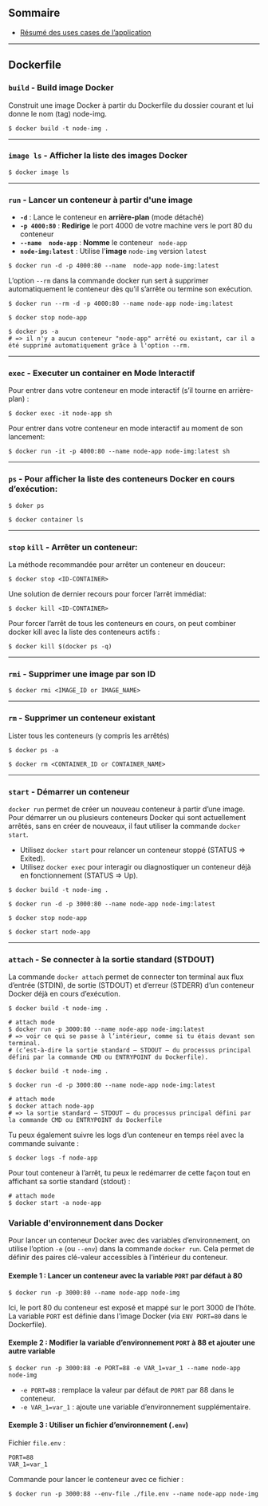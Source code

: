 ## Sommaire
* [Résumé des uses cases de l’application](uses_cases.md)

--- 

## Dockerfile
### `build` - Build image Docker
Construit une image Docker à partir du Dockerfile du dossier courant et lui donne le nom (tag) node-img.
```
$ docker build -t node-img .
```

---

### `image ls` - Afficher la liste des images Docker
```
$ docker image ls
```

---

### `run` - Lancer un conteneur à partir d'une image
- **`-d`** : Lance le conteneur en **arrière-plan** (mode détaché)
- **`-p 4000:80`** : **Redirige** le port 4000 de votre machine vers le port 80 du conteneur
- **`--name  node-app`** : **Nomme** le conteneur ` node-app`
- **`node-img:latest`** : Utilise l'**image** `node-img` version `latest`

```
$ docker run -d -p 4000:80 --name  node-app node-img:latest
```

L’option `--rm` dans la commande docker run sert à supprimer automatiquement le conteneur dès qu’il s’arrête ou termine son exécution.
```
$ docker run --rm -d -p 4000:80 --name node-app node-img:latest

$ docker stop node-app

$ docker ps -a
# => il n'y a aucun conteneur "node-app" arrêté ou existant, car il a été supprimé automatiquement grâce à l'option --rm.
```

---

### `exec` - Executer un container en Mode Interactif
Pour entrer dans votre conteneur en mode interactif (s’il tourne en arrière-plan) :
```
$ docker exec -it node-app sh
```

Pour entrer dans votre conteneur en mode interactif au moment de son lancement:
```
$ docker run -it -p 4000:80 --name node-app node-img:latest sh
```

---

### `ps` - Pour afficher la liste des conteneurs Docker en cours d’exécution:
```
$ doker ps

$ docker container ls
```

---

### `stop` `kill` - Arrêter un conteneur:
La méthode recommandée pour arrêter un conteneur en douceur:
```
$ docker stop <ID-CONTAINER>
```

Une solution de dernier recours pour forcer l’arrêt immédiat:
```
$ docker kill <ID-CONTAINER>
```

Pour forcer l’arrêt de tous les conteneurs en cours, on peut combiner docker kill avec la liste des conteneurs actifs :
```
$ docker kill $(docker ps -q)
```

---

### `rmi` - Supprimer une image par son ID
```
$ docker rmi <IMAGE_ID or IMAGE_NAME>
```

---

### `rm` - Supprimer un conteneur existant
Lister tous les conteneurs (y compris les arrêtés)
```
$ docker ps -a
```
```
$ docker rm <CONTAINER_ID or CONTAINER_NAME>
```

---

### `start` - Démarrer un conteneur

`docker run` permet de créer un nouveau conteneur à partir d’une image.
Pour démarrer un ou plusieurs conteneurs Docker qui sont actuellement arrêtés, sans en créer de nouveaux, il faut utiliser la commande `docker start`.

- Utilisez `docker start` pour relancer un conteneur stoppé (STATUS => Exited).
- Utilisez `docker exec` pour interagir ou diagnostiquer un conteneur déjà en fonctionnement (STATUS => Up).

```
$ docker build -t node-img .

$ docker run -d -p 3000:80 --name node-app node-img:latest

$ docker stop node-app
```
``` 
$ docker start node-app
```

---

### `attach` -  Se connecter à la sortie standard (STDOUT)
La commande `docker attach` permet de connecter ton terminal aux flux d’entrée (STDIN), de sortie (STDOUT) et d’erreur (STDERR) d’un conteneur Docker déjà en cours d’exécution.
```
$ docker build -t node-img .

# attach mode
$ docker run -p 3000:80 --name node-app node-img:latest
# => voir ce qui se passe à l’intérieur, comme si tu étais devant son terminal. 
# (c’est-à-dire la sortie standard – STDOUT – du processus principal défini par la commande CMD ou ENTRYPOINT du Dockerfile).

```
``` 
$ docker build -t node-img .

$ docker run -d -p 3000:80 --name node-app node-img:latest

# attach mode
$ docker attach node-app
# => la sortie standard – STDOUT – du processus principal défini par la commande CMD ou ENTRYPOINT du Dockerfile
```

Tu peux également suivre les logs d’un conteneur en temps réel avec la commande suivante :
```
$ docker logs -f node-app
```

Pour tout conteneur à l’arrêt, tu peux le redémarrer de cette façon tout en affichant sa sortie standard (stdout) :
```
# attach mode
$ docker start -a node-app
```

### Variable d'environnement dans Docker

Pour lancer un conteneur Docker avec des variables d’environnement, on utilise l’option `-e` (ou `--env`) dans la commande `docker run`. Cela permet de définir des paires clé-valeur accessibles à l’intérieur du conteneur.

#### Exemple 1 : Lancer un conteneur avec la variable `PORT` par défaut à 80

```
$ docker run -p 3000:80 --name node-app node-img
```

Ici, le port 80 du conteneur est exposé et mappé sur le port 3000 de l’hôte. La variable `PORT` est définie dans l’image Docker (via `ENV PORT=80` dans le Dockerfile).

#### Exemple 2 : Modifier la variable d’environnement `PORT` à 88 et ajouter une autre variable

```
$ docker run -p 3000:88 -e PORT=88 -e VAR_1=var_1 --name node-app node-img
```

- `-e PORT=88` : remplace la valeur par défaut de `PORT` par 88 dans le conteneur.
- `-e VAR_1=var_1` : ajoute une variable d’environnement supplémentaire.


#### Exemple 3 : Utiliser un fichier d’environnement (`.env`)

Fichier `file.env` :

```
PORT=88
VAR_1=var_1
```

Commande pour lancer le conteneur avec ce fichier :

```
$ docker run -p 3000:88 --env-file ./file.env --name node-app node-img
```
